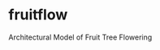 # fruitflow

[//]: # ({# pkglts, doc)


[//]: # (#})

Architectural Model of Fruit Tree Flowering 

